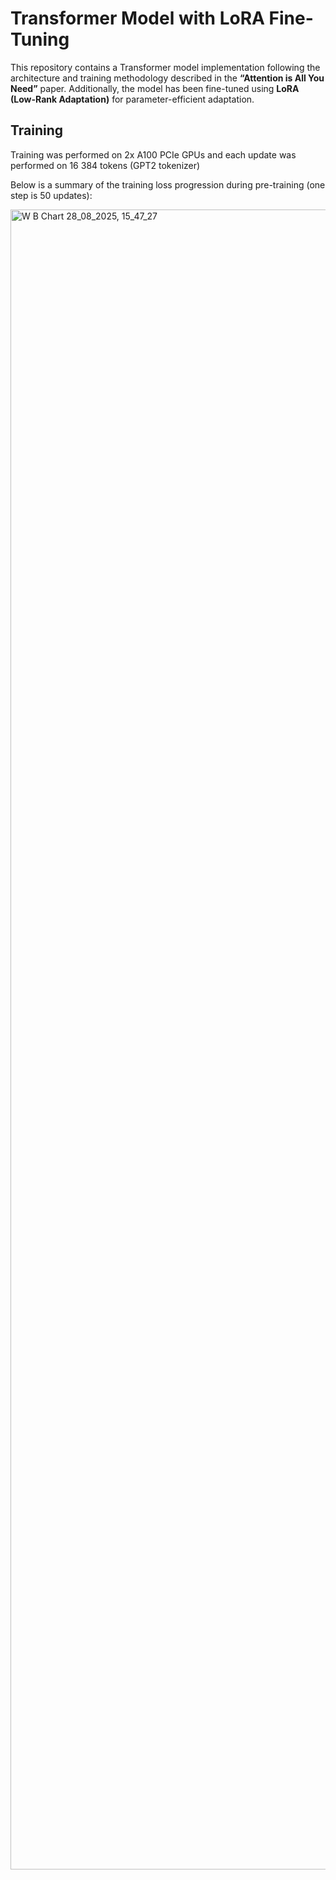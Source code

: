 # Transformer Model with LoRA Fine-Tuning

This repository contains a Transformer model implementation following the architecture and training methodology described in the **“Attention is All You Need”** paper. Additionally, the model has been fine-tuned using **LoRA (Low-Rank Adaptation)** for parameter-efficient adaptation.

## Training
Training was performed on 2x A100 PCIe GPUs and each update was performed on  16 384 tokens (GPT2 tokenizer)

Below is a summary of the training loss progression during pre-training (one step is 50 updates):

<img width="5056" height="2656" alt="W B Chart 28_08_2025, 15_47_27" src="https://github.com/user-attachments/assets/fe3ad313-33bf-4e67-9ef5-fc56beb7d013" />
